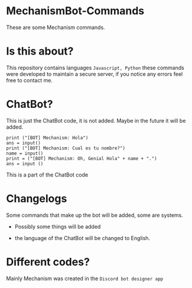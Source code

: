 # MechanismBot-Commands
These are some Mechanism commands.
# Is this about?
This repository contains languages ``` Javascript, Python ```
these commands were developed to maintain a secure server, if you notice any errors feel free to contact me.
# ChatBot?
This is just the ChatBot code, it is not added.
Maybe in the future it will be added.
```
print ("[BOT] Mechanism: Hola")
ans = input()
print ("[BOT] Mechanism: Cual es tu nombre?")
name = input()
print = ("[BOT] Mechanism: Oh, Genial Hola" + name + ".")
ans = input ()

```
This is a part of the ChatBot code
# Changelogs
Some commands that make up the bot will be added, some are systems.
- Possibly some things will be added 

- the language of the ChatBot will be changed to English.
# Different codes?
Mainly Mechanism was created in the `Discord bot designer app`
